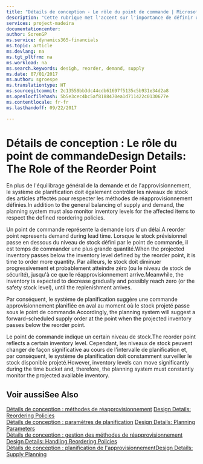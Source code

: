 ```yaml
---
title: "Détails de conception - Le rôle du point de commande | Microsoft Docs"
description: "Cette rubrique met l'accent sur l'importance de définir un point de commande, afin de déterminer quand commander plus de stock."
services: project-madeira
documentationcenter: 
author: SorenGP
ms.service: dynamics365-financials
ms.topic: article
ms.devlang: na
ms.tgt_pltfrm: na
ms.workload: na
ms.search.keywords: desigh, reorder, demand, supply
ms.date: 07/01/2017
ms.author: sgroespe
ms.translationtype: HT
ms.sourcegitcommit: 2c13559bb3dc44cdb61697f5135c5b931e34d2a8
ms.openlocfilehash: 5b5e3cec4bc5af8188470ea1d711422c0130677e
ms.contentlocale: fr-fr
ms.lasthandoff: 09/22/2017

---
```

# <a name="design-details-the-role-of-the-reorder-point"></a><span data-ttu-id="396e5-103">Détails de conception : Le rôle du point de commande</span><span class="sxs-lookup"><span data-stu-id="396e5-103">Design Details: The Role of the Reorder Point</span></span>
<span data-ttu-id="396e5-104">En plus de l'équilibrage général de la demande et de l'approvisionnement, le système de planification doit également contrôler les niveaux de stock des articles affectés pour respecter les méthodes de réapprovisionnement définies.</span><span class="sxs-lookup"><span data-stu-id="396e5-104">In addition to the general balancing of supply and demand, the planning system must also monitor inventory levels for the affected items to respect the defined reordering policies.</span></span>  
  
<span data-ttu-id="396e5-105">Un point de commande représente la demande lors d'un délai.</span><span class="sxs-lookup"><span data-stu-id="396e5-105">A reorder point represents demand during lead time.</span></span> <span data-ttu-id="396e5-106">Lorsque le stock prévisionnel passe en dessous du niveau de stock défini par le point de commande, il est temps de commander une plus grande quantité.</span><span class="sxs-lookup"><span data-stu-id="396e5-106">When the projected inventory passes below the inventory level defined by the reorder point, it is time to order more quantity.</span></span> <span data-ttu-id="396e5-107">Par ailleurs, le stock doit diminuer progressivement et probablement atteindre zéro (ou le niveau de stock de sécurité), jusqu'à ce que le réapprovisionnement arrive.</span><span class="sxs-lookup"><span data-stu-id="396e5-107">Meanwhile, the inventory is expected to decrease gradually and possibly reach zero (or the safety stock level), until the replenishment arrives.</span></span>  
  
<span data-ttu-id="396e5-108">Par conséquent, le système de planification suggère une commande approvisionnement planifiée en aval au moment où le stock projeté passe sous le point de commande.</span><span class="sxs-lookup"><span data-stu-id="396e5-108">Accordingly, the planning system will suggest a forward-scheduled supply order at the point when the projected inventory passes below the reorder point.</span></span>  
  
<span data-ttu-id="396e5-109">Le point de commande indique un certain niveau de stock.</span><span class="sxs-lookup"><span data-stu-id="396e5-109">The reorder point reflects a certain inventory level.</span></span> <span data-ttu-id="396e5-110">Cependant, les niveaux de stock peuvent changer de façon significative au cours de l'intervalle de planification et, par conséquent, le système de planification doit constamment surveiller le stock disponible projeté.</span><span class="sxs-lookup"><span data-stu-id="396e5-110">However, inventory levels can move significantly during the time bucket and, therefore, the planning system must constantly monitor the projected available inventory.</span></span>  
  
## <a name="see-also"></a><span data-ttu-id="396e5-111">Voir aussi</span><span class="sxs-lookup"><span data-stu-id="396e5-111">See Also</span></span>  
<span data-ttu-id="396e5-112">[Détails de conception : méthodes de réapprovisionnement](design-details-reordering-policies.md) </span><span class="sxs-lookup"><span data-stu-id="396e5-112">[Design Details: Reordering Policies](design-details-reordering-policies.md) </span></span>  
<span data-ttu-id="396e5-113">[Détails de conception : paramètres de planification](design-details-planning-parameters.md) </span><span class="sxs-lookup"><span data-stu-id="396e5-113">[Design Details: Planning Parameters](design-details-planning-parameters.md) </span></span>  
<span data-ttu-id="396e5-114">[Détails de conception : gestion des méthodes de réapprovisionnement](design-details-handling-reordering-policies.md) </span><span class="sxs-lookup"><span data-stu-id="396e5-114">[Design Details: Handling Reordering Policies](design-details-handling-reordering-policies.md) </span></span>  
[<span data-ttu-id="396e5-115">Détails de conception : planification de l'approvisionnement</span><span class="sxs-lookup"><span data-stu-id="396e5-115">Design Details: Supply Planning</span></span>](design-details-supply-planning.md)
